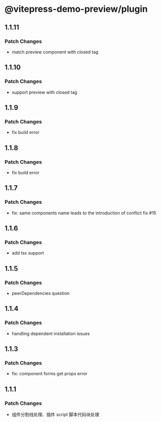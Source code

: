 # @vitepress-demo-preview/plugin

## 1.1.11

### Patch Changes

- match preview component with closed tag

## 1.1.10

### Patch Changes

- support preview with closed tag

## 1.1.9

### Patch Changes

- fix build error

## 1.1.8

### Patch Changes

- fix build error

## 1.1.7

### Patch Changes

- fix: same components name leads to the introduction of conflict fix #15

## 1.1.6

### Patch Changes

- add tsx support

## 1.1.5

### Patch Changes

- peerDependencies question

## 1.1.4

### Patch Changes

- handling dependent installation issues

## 1.1.3

### Patch Changes

- fix: component forms get props error

## 1.1.1

### Patch Changes

- 组件分割线处理、插件 script 脚本代码块处理
